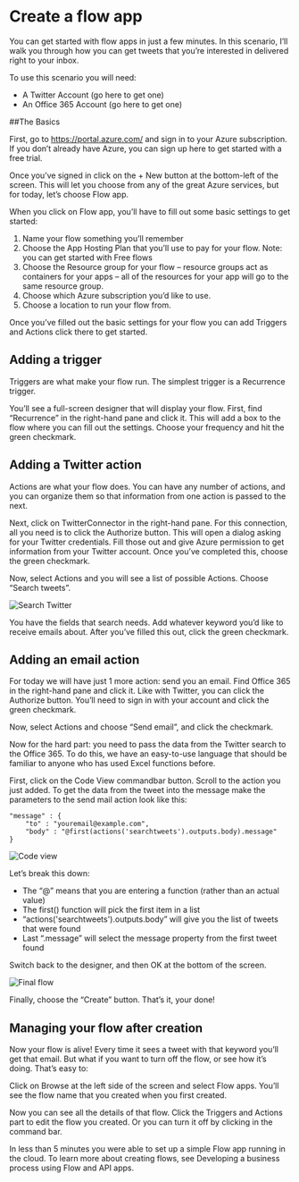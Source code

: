 <properties 
	pageTitle="Create a flow app" 
	description="Create a flow app" 
	authors="stepsic-microsoft-com" 
	manager="cshankar" 
	editor="" 
	services="app-service" 
	documentationCenter=""/>



<tags
	ms.service="app-service"
	ms.workload="web"
	ms.tgt_pltfrm=""
	ms.devlang=""
	ms.topic=""
	ms.date="2/24/2015"
	ms.author="stepsic-microsoft-com"/>

# Create a flow app
You can get started with flow apps in just a few minutes. In this scenario, I’ll walk you through how you can get tweets that you’re interested in delivered right to your inbox.

To use this scenario you will need:
- A Twitter Account (go here to get one)
- An Office 365 Account (go here to get one)

##The Basics

First, go to https://portal.azure.com/ and sign in to your Azure subscription. If you don’t already have Azure, you can sign up here to get started with a free trial. 

Once you’ve signed in click on the + New button at the bottom-left of the screen. This will let you choose from any of the great Azure services, but for today, let’s choose Flow app. 

When you click on Flow app, you’ll have to fill out some basic settings to get started:

1. Name your flow something you’ll remember
2. Choose the App Hosting Plan that you’ll use to pay for your flow. Note: you can get started with Free flows
3. Choose the Resource group for your flow – resource groups act as containers for your apps – all of the resources for your app will go to the same resource group.
4. Choose which Azure subscription you’d like to use.
5. Choose a location to run your flow from.

Once you’ve filled out the basic settings for your flow you can add Triggers and Actions click there to get started.

## Adding a trigger

Triggers are what make your flow run. The simplest trigger is a Recurrence trigger.

You’ll see a full-screen designer that will display your flow. First, find “Recurrence” in the right-hand pane and click it. This will add a box to the flow where you can fill out the settings. Choose your frequency and hit the green checkmark.

## Adding a Twitter action

Actions are what your flow does. You can have any number of actions, and you can organize them so that information from one action is passed to the next.

Next, click on TwitterConnector in the right-hand pane. For this connection, all you need is to click the Authorize button. This will open a dialog asking for your Twitter credentials. Fill those out and give Azure permission to get information from your Twitter account. Once you’ve completed this, choose the green checkmark.

Now, select Actions and you will see a list of possible Actions. Choose “Search tweets”.

![Search Twitter](./media/app-service-create-a-flow-app-preview/Twitter.png)

You have the fields that search needs. Add whatever keyword you’d like to receive emails about. After you’ve filled this out, click the green checkmark.

## Adding an email action

For today we will have just 1 more action: send you an email. Find Office 365 in the right-hand pane and click it. Like with Twitter, you can click the Authorize button. You’ll need to sign in with your account and click the green checkmark. 

Now, select Actions and choose “Send email”, and click the checkmark.

Now for the hard part: you need to pass the data from the Twitter search to the Office 365. To do this, we have an easy-to-use language that should be familiar to anyone who has used Excel functions before.

First, click on the Code View commandbar button. Scroll to the action you just added. To get the data from the tweet into the message make the parameters to the send mail action look like this:

    "message" : {
        "to" : "youremail@example.com",
        "body" : "@first(actions('searchtweets').outputs.body).message"
    }

![Code view](./media/app-service-create-a-flow-app-preview/Code.png)

Let’s break this down:
- The “@” means that you are entering a function (rather than an actual value)
- The first() function will pick the first item in a list
- “actions('searchtweets').outputs.body” will give you the list of tweets that were found
- Last “.message” will select the message property from the first tweet found

Switch back to the designer, and then OK at the bottom of the screen.

![Final flow](./media/app-service-create-a-flow-app-preview/Final.png)

 Finally, choose the “Create” button. That’s it, your done!

## Managing your flow after creation

Now your flow is alive! Every time it sees a tweet with that keyword you’ll get that email. But what if you want to turn off the flow, or see how it’s doing. That’s easy to:

Click on Browse at the left side of the screen and select Flow apps. You’ll see the flow name that you created when you first created. 

Now you can see all the details of that flow. Click the Triggers and Actions part to edit the flow you created. Or you can turn it off by clicking in the command bar.

In less than 5 minutes you were able to set up a simple Flow app running in the cloud. To learn more about creating flows, see Developing a business process using Flow and API apps.
